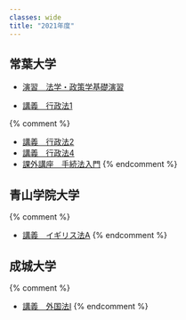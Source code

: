```yaml
---
classes: wide
title: "2021年度"
---
```


## 常葉大学

- [演習　法学・政策学基礎演習](tokoha/basic-seminar)

- [講義　行政法1](tokoha/administrative-law-1)


{% comment %}
- [講義　行政法2](tokoha/administrative-law-2)
- [講義　行政法4](tokoha/administrative-law-4)
- [課外講座　手続法入門](tokoha/introduction-to-procedural-law)
{% endcomment %}

## 青山学院大学

{% comment %}
- [講義　イギリス法A](aoyama/english-law-a)
{% endcomment %}

## 成城大学

{% comment %}
- [講義　外国法I](seijo/foregin-law-1)
{% endcomment %}

